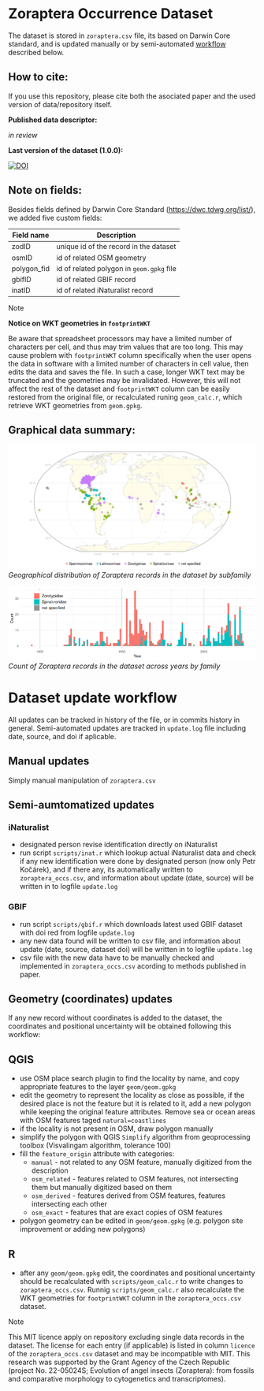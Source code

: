 # Zoraptera Occurrence Dataset
The dataset is stored in `zoraptera.csv` file, its based on Darwin Core standard, and is updated manually or by semi-automated [workflow](https://github.com/kalab-oto/zoraptera-occurrence-dataset/edit/main/README.md#dataset-update-workflow) described below.

## How to cite:
If you use this repository, please cite both the asociated paper and the used version of data/repository itself.

**Published data descriptor:**

 _in review_

**Last version of the dataset (1.0.0):**

[![DOI](https://zenodo.org/badge/DOI/10.5281/zenodo.13918821.svg)](https://doi.org/10.5281/zenodo.13918821)

## Note on fields:
Besides fields defined by Darwin Core Standard (https://dwc.tdwg.org/list/), we added five custom fields:

| Field name | Description                               |  
|------------|-------------------------------------------|
|zodID       | unique id of the record in the dataset    | 
|osmID       | id of related OSM geometry                | 
|polygon_fid | id of related polygon in `geom.gpkg` file | 
|gbifID      | id of related GBIF record                 | 
|inatID      | id of related iNaturalist record          | 

> [!NOTE]
> **Notice on WKT geometries in `footprintWKT`**
> 
> Be aware that spreadsheet processors may have a limited number of characters per cell, and thus may trim values ​​that are too long. This may cause problem with `footprintWKT` column specifically when the user opens the data in software with a limited number of characters in cell value, then edits the data and saves the file. In such a case, longer WKT text may be truncated and the geometries may be invalidated. However, this will not affect the rest of the dataset and `footprintWKT` column can be easily restored from the original file, or recalculated runing `geom_calc.r`, which retrieve WKT geometries from `geom.gpkg`.

## Graphical data summary:
![Map of Zoraptera subfamilies](plots/zoraptera_map.png)
*Geographical distribution of Zoraptera records in the dataset by subfamily*

![Histogram of Zoraptera records across years by families](plots/zoraptera_years.png)
 *Count of Zoraptera records in the dataset across years by family*


# Dataset update workflow
All updates can be tracked in history of the file, or in commits history in general. Semi-automated updates are tracked in `update.log` file including date, source, and doi if aplicable.

## Manual updates
Simply manual manipulation of `zoraptera.csv` 

## Semi-aumtomatized updates

### iNaturalist
- designated person revise identification directly on iNaturalist
- run script `scripts/inat.r` which lookup actual iNaturalist data and check if any new identification were done by designated person (now only Petr Kočárek), and if there any, its automatically written to `zoraptera_occs.csv`, and information about update (date, source) will be written in to logfile `update.log`

### GBIF
- run script `scripts/gbif.r` which downloads latest used GBIF dataset with doi red from logfile `update.log` 
- any new data found will be written to csv file, and information about update (date, source, dataset doi) will be written in to logfile `update.log`
- csv file with the new data have to be manually checked and implemented in `zoraptera_occs.csv` acording to methods published in paper.

## Geometry (coordinates) updates
If any new record without coordinates is added to the dataset, the coordinates and positional uncertainty will be obtained following this workflow:

## QGIS
- use OSM place search plugin to find the locality by name, and copy appropriate features to the layer `geom/geom.gpkg`
- edit the geometry to represent the locality as close as possible, if the desired place is not the feature but it is related to it, add a new polygon while keeping the original feature attributes. Remove sea or ocean areas with OSM features taged `natural=coastlines`
- if the locality is not present in OSM, draw polygon manually
- simplify the polygon with QGIS `Simplify` algorithm from geoprocessing toolbox (Visvalingam algorithm, tolerance 100)
- fill the `feature_origin` attribute with categories: 
  - `manual` - not related to any OSM feature, manually digitized from the description
  - `osm_related` - features related to OSM features, not intersecting them but manually digitized based on them
  - `osm_derived` - features derived from OSM features, features intersecting each other
  - `osm_exact` - features that are exact copies of OSM features
- polygon geometry can be edited in `geom/geom.gpkg` (e.g. polygon site improvement or adding new polygons)

## R
- after any `geom/geom.gpkg` edit, the coordinates and positional uncertainty should be recalculated with `scripts/geom_calc.r` to write changes to `zoraptera_occs.csv`. Runnig `scripts/geom_calc.r` also recalculate the WKT geometries for `footprintWKT` column in the `zoraptera_occs.csv` dataset.


> [!NOTE]
> This MIT licence apply on repository excluding single data records in the dataset. The license for each entry (if applicable) is listed in column `licence` of the `zoraptera_occs.csv` dataset and may be incompatible with MIT. This research was supported by the Grant Agency of the Czech Republic (project No. 22-05024S; Evolution of angel insects (Zoraptera): from fossils and comparative morphology to cytogenetics and transcriptomes).
